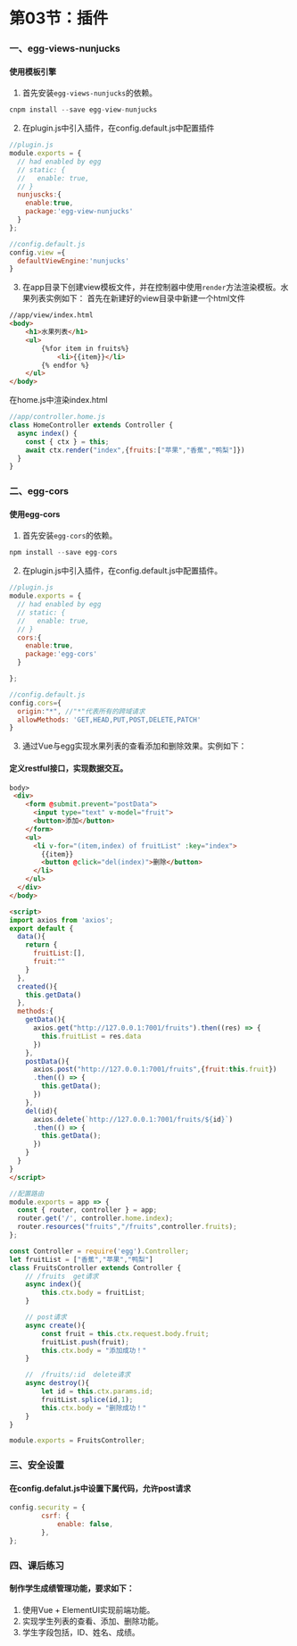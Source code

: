 # 第03节：插件

###  一、egg-views-nunjucks

#### 使用模板引擎

1. 首先安装`egg-views-nunjucks`的依赖。

```js
cnpm install --save egg-view-nunjucks
```

2. 在plugin.js中引入插件，在config.default.js中配置插件

```js
//plugin.js
module.exports = {
  // had enabled by egg
  // static: {
  //   enable: true,
  // }
  nunjuscks:{
    enable:true,
    package:'egg-view-nunjucks'
  }
};
```

```js
//config.default.js
config.view ={
  defaultViewEngine:'nunjucks'
}
```
3. 在app目录下创建view模板文件，并在控制器中使用`render`方法渲染模板。水果列表实例如下：
首先在新建好的view目录中新建一个html文件

```html
//app/view/index.html
<body>
    <h1>水果列表</h1>
    <ul>
        {%for item in fruits%}
            <li>{{item}}</li>
        {% endfor %}
    </ul>
</body>
```
在home.js中渲染index.html
```js
//app/controller.home.js
class HomeController extends Controller {
  async index() {
    const { ctx } = this;
    await ctx.render("index",{fruits:["苹果","香蕉","鸭梨"]})
  }
}
```
### 二、egg-cors

#### 使用egg-cors

1. 首先安装`egg-cors`的依赖。
```js
npm install --save egg-cors
```

2. 在plugin.js中引入插件，在config.default.js中配置插件。

```js
//plugin.js
module.exports = {
  // had enabled by egg
  // static: {
  //   enable: true,
  // }
  cors:{
    enable:true,
    package:'egg-cors'
  }

};

```

```js
//config.default.js
config.cors={
  origin:"*", //"*"代表所有的跨域请求
  allowMethods: 'GET,HEAD,PUT,POST,DELETE,PATCH'
}

```

3. 通过Vue与egg实现水果列表的查看添加和删除效果。实例如下：

#### 定义restful接口，实现数据交互。



```html
body>
 <div>
    <form @submit.prevent="postData">
      <input type="text" v-model="fruit">
      <button>添加</button>
    </form>
    <ul>
      <li v-for="(item,index) of fruitList" :key="index">
        {{item}}
        <button @click="del(index)">删除</button>
      </li>
    </ul>
  </div>
</body>

<script>
import axios from 'axios';
export default {
  data(){
    return {
      fruitList:[],
      fruit:""
    }
  },
  created(){
    this.getData()
  },
  methods:{
    getData(){
      axios.get("http://127.0.0.1:7001/fruits").then((res) => {
        this.fruitList = res.data
      })
    },
    postData(){
      axios.post("http://127.0.0.1:7001/fruits",{fruit:this.fruit})
      .then(() => {
        this.getData();
      })
    },
    del(id){
      axios.delete(`http://127.0.0.1:7001/fruits/${id}`)
      .then(() => {
        this.getData();
      })
    }
  }
}
</script>
```



```js
//配置路由
module.exports = app => {
  const { router, controller } = app;
  router.get('/', controller.home.index);
  router.resources("fruits","/fruits",controller.fruits);
};

const Controller = require('egg').Controller;
let fruitList = ["香蕉","苹果","鸭梨"]
class FruitsController extends Controller {
    // /fruits  get请求
    async index(){
        this.ctx.body = fruitList;
    }

    // post请求
    async create(){
        const fruit = this.ctx.request.body.fruit;
        fruitList.push(fruit);
        this.ctx.body = "添加成功！"
    }

    //  /fruits/:id  delete请求
    async destroy(){
        let id = this.ctx.params.id;
        fruitList.splice(id,1);
        this.ctx.body = "删除成功！"
    }
}

module.exports = FruitsController;
```

### 三、安全设置

#### 在config.defalut.js中设置下属代码，允许post请求

```js
config.security = {
        csrf: {
            enable: false, 
        },
};

```

### 四、课后练习

#### 制作学生成绩管理功能，要求如下：
1. 使用Vue + ElementUI实现前端功能。
2. 实现学生列表的查看、添加、删除功能。
3. 学生字段包括，ID、姓名、成绩。
